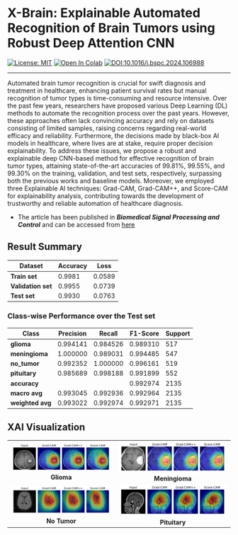 # X-Brain: Explainable Automated Recognition of Brain Tumors using Robust Deep Attention CNN
[![License: MIT](https://img.shields.io/badge/License-MIT-yellow.svg)](https://opensource.org/licenses/MIT) <a target="_blank" href="https://colab.research.google.com/github/moshiurtonmoy/X-Brain/blob/master/X_Brain.ipynb"><img src="https://colab.research.google.com/assets/colab-badge.svg" alt="Open In Colab"/></a> 
[![DOI:10.1016/j.bspc.2024.106988](https://zenodo.org/badge/DOI/10.1016/j.bspc.2024.106988.svg)](https://doi.org/10.1016/j.bspc.2024.106988) 
<hr/>

Automated brain tumor recognition is crucial for swift diagnosis and treatment in healthcare, enhancing patient survival rates but manual recognition of tumor types is time-consuming and resource intensive. Over the past few years, researchers have proposed various Deep Learning (DL) methods to automate the recognition process over the past years. However, these approaches often lack convincing accuracy and rely on datasets consisting of limited samples, raising concerns regarding real-world efficacy and reliability. Furthermore, the decisions made by black-box AI models in healthcare, where lives are at stake, require proper decision explainability. To address these issues, we propose a robust and explainable deep CNN-based method for effective recognition of brain tumor types, attaining state-of-the-art accuracies of 99.81%, 99.55%, and 99.30% on the training, validation, and test sets, respectively, surpassing both the previous works and baseline models. Moreover, we employed three Explainable AI techniques: Grad-CAM, Grad-CAM++, and Score-CAM for explainability analysis, contributing towards the development of trustworthy and reliable automation of healthcare diagnosis.

<ul>
  <li>The article has been published in <b><i>Biomedical Signal Processing and Control</i></b> and can be accessed from <a target='_blank' href="https://doi.org/10.1016/j.bspc.2024.106988"> here</a></li>
</ul>


## Result Summary

| Dataset        | Accuracy       | Loss               |
|----------------|----------------|--------------------|
| **Train set**  | 0.9981         | 0.0589             |
| **Validation set** | 0.9955     | 0.0739             |
| **Test set**   | 0.9930         | 0.0763             |

### Class-wise Performance over the Test set                   
| Class        | Precision | Recall    | F1-Score  | Support |
|--------------|-----------|-----------|-----------|---------|
| **glioma**       | 0.994141  | 0.984526  | 0.989310  | 517     |
| **meningioma**   | 1.000000  | 0.989031  | 0.994485  | 547     |
| **no_tumor**     | 0.992352  | 1.000000  | 0.996161  | 519     |
| **pituitary**    | 0.985689  | 0.998188  | 0.991899  | 552     |
| **accuracy**     |           |           | 0.992974  | 2135    |
| **macro avg**    | 0.993045  | 0.992936  | 0.992964  | 2135    |
| **weighted avg** | 0.993022  | 0.992974  | 0.992971  | 2135    |

## XAI Visualization

<table>
  <tr>
    <td align="center">
      <img src="XAI Viz/Glioma.jpg" alt="Glioma.jpg" width="400"/>
      <br>
      <b>Glioma</b>
    </td>
    <td align="center">
      <img src="XAI Viz/Meningioma.jpg" alt="Meningioma" width="400"/>
      <br>
      <b>Meningioma</b>
    </td>
  </tr>
  <tr>
    <td align="center">
      <img src="XAI Viz/No Tumor.jpg" alt="No Tumor" width="400"/>
      <br>
      <b>No Tumor</b>
    </td>
    <td align="center">
      <img src="XAI Viz/Pituitary.jpg" alt="Pituitary" width="400"/>
      <br>
      <b>Pituitary</b>
    </td>
  </tr>
</table>

<!--
## Citation
```
@ARTICLE{10680521,
  author={Tonmoy, Moshiur Rahman and Adnan, Akhtaruzzaman and Saha, Aloke Kumar and Mridha, M. F. and Dey, Nilanjan},
  journal={IEEE Data Descriptions}, 
  title={Descriptor: Multilingual Visual Font Recognition Dataset (MVFR)}, 
  year={2024},
  volume={1},
  number={},
  pages={1-6},
  doi={10.1109/IEEEDATA.2024.3460768}}
```
<hr/>
-->
